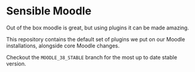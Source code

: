 Sensible Moodle
===============

Out of the box moodle is great, but using plugins it can be made amazing.

This repository contains the default set of plugins we put on our Moodle installations, alongside core Moodle changes.

Checkout the `MOODLE_38_STABLE` branch for the most up to date stable version.
